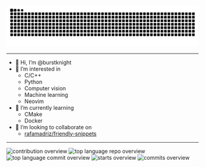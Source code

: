 <picture>
  <source media="(prefers-color-scheme: dark)" srcset="https://raw.githubusercontent.com/burstknight/burstknight/output/github-contribution-grid-snake-dark.svg">
  <source media="(prefers-color-scheme: light)" srcset="https://raw.githubusercontent.com/burstknight/burstknight/output/github-contribution-grid-snake.svg">
  <img alt="github contribution grid snake animation" src="https://raw.githubusercontent.com/burstknight/burstknight/output/github-contribution-grid-snake.svg">
</picture>

------------------
- 👋 Hi, I’m @burstknight
- 👀 I’m interested in 
    * C/C++
    * Python
    * Computer vision
    * Machine learning
    * Neovim
- 🌱 I’m currently learning 
    * CMake
    * Docker
- 💞️ I’m looking to collaborate on 
    * [rafamadriz/friendly-snippets](https://github.com/rafamadriz/friendly-snippets.git) 

<!---
burstknight/burstknight is a ✨ special ✨ repository because its `README.md` (this file) appears on your GitHub profile.
You can click the Preview link to take a look at your changes.
--->

------------------
![contribution overview](http://github-profile-summary-cards.vercel.app/api/cards/profile-details?username=burstknight&theme=onedark)
![top language repo overview](http://github-profile-summary-cards.vercel.app/api/cards/repos-per-language?username=burstknight&theme=onedark)
![top language commit overview](http://github-profile-summary-cards.vercel.app/api/cards/most-commit-language?username=burstknight&theme=onedark)
![starts overview](http://github-profile-summary-cards.vercel.app/api/cards/stats?username=burstknight&theme=onedark)
![commits overview](http://github-profile-summary-cards.vercel.app/api/cards/productive-time?username=burstknight&theme=onedark&utcOffset=8)


